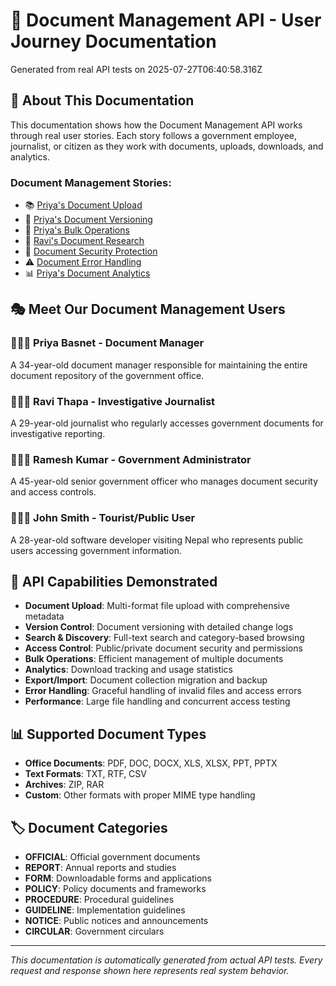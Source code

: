 # 📄 Document Management API - User Journey Documentation

Generated from real API tests on 2025-07-27T06:40:58.316Z

## 📖 About This Documentation

This documentation shows how the Document Management API works through real user stories. Each story follows a government employee, journalist, or citizen as they work with documents, uploads, downloads, and analytics.

### Document Management Stories:
- 📚 [Priya's Document Upload](./priya-document-upload.md)
- 📝 [Priya's Document Versioning](./priya-document-versioning.md)
- 🔄 [Priya's Bulk Operations](./priya-bulk-operations.md)
- 📰 [Ravi's Document Research](./ravi-document-research.md)
- 🔐 [Document Security Protection](./document-security-protection.md)
- ⚠️ [Document Error Handling](./document-error-handling.md)
- 📊 [Priya's Document Analytics](./priya-document-analytics.md)

## 🎭 Meet Our Document Management Users

### 👩🏽‍📚 Priya Basnet - Document Manager
A 34-year-old document manager responsible for maintaining the entire document repository of the government office.

### 👨🏽‍💻 Ravi Thapa - Investigative Journalist
A 29-year-old journalist who regularly accesses government documents for investigative reporting.

### 👨🏽‍💼 Ramesh Kumar - Government Administrator  
A 45-year-old senior government officer who manages document security and access controls.

### 🧑🏼‍💻 John Smith - Tourist/Public User
A 28-year-old software developer visiting Nepal who represents public users accessing government information.

## 🔧 API Capabilities Demonstrated

- **Document Upload**: Multi-format file upload with comprehensive metadata
- **Version Control**: Document versioning with detailed change logs
- **Search & Discovery**: Full-text search and category-based browsing
- **Access Control**: Public/private document security and permissions
- **Bulk Operations**: Efficient management of multiple documents
- **Analytics**: Download tracking and usage statistics
- **Export/Import**: Document collection migration and backup
- **Error Handling**: Graceful handling of invalid files and access errors
- **Performance**: Large file handling and concurrent access testing

## 📊 Supported Document Types

- **Office Documents**: PDF, DOC, DOCX, XLS, XLSX, PPT, PPTX
- **Text Formats**: TXT, RTF, CSV
- **Archives**: ZIP, RAR
- **Custom**: Other formats with proper MIME type handling

## 🏷️ Document Categories

- **OFFICIAL**: Official government documents
- **REPORT**: Annual reports and studies
- **FORM**: Downloadable forms and applications
- **POLICY**: Policy documents and frameworks
- **PROCEDURE**: Procedural guidelines
- **GUIDELINE**: Implementation guidelines
- **NOTICE**: Public notices and announcements
- **CIRCULAR**: Government circulars

---

*This documentation is automatically generated from actual API tests. Every request and response shown here represents real system behavior.*
